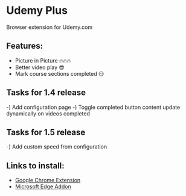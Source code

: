 # Udemy Plus
Browser extension for Udemy.com

## Features:
* Picture in Picture 🔥🔥🔥
* Better video play 😎
* Mark course sections completed 😏

## Tasks for 1.4 release
-) Add configuration page
-) Toggle completed button content update dynamically on videos completed

## Tasks for 1.5 release
-) Add custom speed from configuration



## Links to install:
* [Google Chrome Extension](https://chrome.google.com/webstore/detail/udemy-plus/llkblgkohonjafpigfbbamilgadmcilg)
* [Microsoft Edge Addon](https://microsoftedge.microsoft.com/addons/detail/udemy-plus/jifmpaehnfnajolpjcmlflonjkingika)
